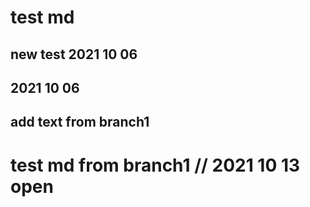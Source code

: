 # test md

## new test 2021 10 06

## 2021 10 06
## add text from branch1

# test md from branch1 // 2021 10 13 open